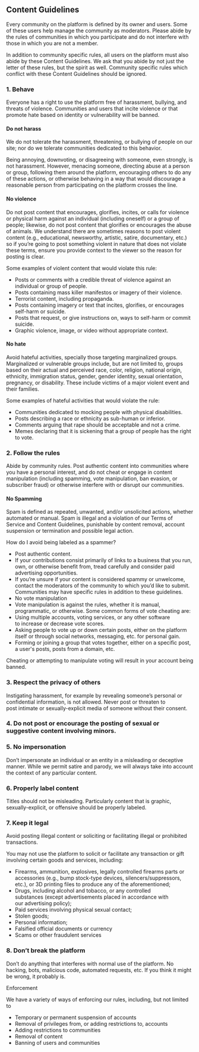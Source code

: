 Content Guidelines
------------------

Every community on the platform is defined by its owner and users. Some of these users help manage the community as moderators. Please abide by the rules of communities in which you participate and do not interfere with those in which you are not a member.

In addition to community specific rules, all users on the platform must also abide by these Content Guidelines. We ask that you abide by not just the letter of these rules, but the spirit as well. Community specific rules which conflict with these Content Guidelines should be ignored.

### 1\. Behave

Everyone has a right to use the platform free of harassment, bullying, and threats of violence. Communities and users that incite violence or that promote hate based on identity or vulnerability will be banned.

#### Do not harass

We do not tolerate the harassment, threatening, or bullying of people on our site; nor do we tolerate communities dedicated to this behavior.

Being annoying, downvoting, or disagreeing with someone, even strongly, is not harassment. However, menacing someone, directing abuse at a person or group, following them around the platform, encouraging others to do any of these actions, or otherwise behaving in a way that would discourage a reasonable person from participating on the platform crosses the line.

#### No violence

Do not post content that encourages, glorifies, incites, or calls for violence or physical harm against an individual (including oneself) or a group of people; likewise, do not post content that glorifies or encourages the abuse of animals. We understand there are sometimes reasons to post violent content (e.g., educational, newsworthy, artistic, satire, documentary, etc.) so if you’re going to post something violent in nature that does not violate these terms, ensure you provide context to the viewer so the reason for posting is clear.

Some examples of violent content that would violate this rule:

*   Posts or comments with a credible threat of violence against an individual or group of people.
*   Posts containing mass killer manifestos or imagery of their violence.
*   Terrorist content, including propaganda.
*   Posts containing imagery or text that incites, glorifies, or encourages self-harm or suicide.
*   Posts that request, or give instructions on, ways to self-harm or commit suicide.
*   Graphic violence, image, or video without appropriate context.

#### No hate

Avoid hateful activities, specially those targeting marginalized groups. Marginalized or vulnerable groups include, but are not limited to, groups based on their actual and perceived race, color, religion, national origin, ethnicity, immigration status, gender, gender identity, sexual orientation, pregnancy, or disability. These include victims of a major violent event and their families.

Some examples of hateful activities that would violate the rule:

*   Communities dedicated to mocking people with physical disabilities.
*   Posts describing a race or ethnicity as sub-human or inferior.
*   Comments arguing that rape should be acceptable and not a crime.
*   Memes declaring that it is sickening that a group of people has the right to vote.

### 2\. Follow the rules

Abide by community rules. Post authentic content into communities where you have a personal interest, and do not cheat or engage in content manipulation (including spamming, vote manipulation, ban evasion, or subscriber fraud) or otherwise interfere with or disrupt our communities.

####   

#### No Spamming

Spam is defined as repeated, unwanted, and/or unsolicited actions, whether automated or manual. Spam is illegal and a violation of our Terms of Service and Content Guidelines, punishable by content removal, account suspension or termination and possible legal action.

How do I avoid being labeled as a spammer?

*   Post authentic content.   
*   If your contributions consist primarily of links to a business that you run, own, or otherwise benefit from, tread carefully and consider paid advertising opportunities. 
*   If you’re unsure if your content is considered spammy or unwelcome, contact the moderators of the community to which you’d like to submit. Communities may have specific rules in addition to these guidelines.
*   No vote manipulation
*   Vote manipulation is against the rules, whether it is manual, programmatic, or otherwise. Some common forms of vote cheating are:
*   Using multiple accounts, voting services, or any other software to increase or decrease vote scores.
*   Asking people to vote up or down certain posts, either on the platform itself or through social networks, messaging, etc. for personal gain.
*   Forming or joining a group that votes together, either on a specific post, a user's posts, posts from a domain, etc.

Cheating or attempting to manipulate voting will result in your account being banned.

### 3\. Respect the privacy of others

Instigating harassment, for example by revealing someone’s personal or confidential information, is not allowed. Never post or threaten to post intimate or sexually-explicit media of someone without their consent.

### 4\. Do not post or encourage the posting of sexual or suggestive content involving minors.

### 5\. No impersonation

Don’t impersonate an individual or an entity in a misleading or deceptive manner. While we permit satire and parody, we will always take into account the context of any particular content.

### 6\. Properly label content

Titles should not be misleading. Particularly content that is graphic, sexually-explicit, or offensive should be properly labeled.

### 7\. Keep it legal

Avoid posting illegal content or soliciting or facilitating illegal or prohibited transactions.

You may not use the platform to solicit or facilitate any transaction or gift involving certain goods and services, including:

*   Firearms, ammunition, explosives, legally controlled firearms parts or accessories (e.g., bump stock-type devices, silencers/suppressors, etc.), or 3D printing files to produce any of the aforementioned;
*   Drugs, including alcohol and tobacco, or any controlled substances (except advertisements placed in accordance with our advertising policy);
*   Paid services involving physical sexual contact;
*   Stolen goods;
*   Personal information;
*   Falsified official documents or currency
*   Scams or other fraudulent services

### 8\. Don’t break the platform

Don’t do anything that interferes with normal use of the platform. No hacking, bots, malicious code, automated requests, etc. If you think it might be wrong, it probably is.

Enforcement

We have a variety of ways of enforcing our rules, including, but not limited to

*   Temporary or permanent suspension of accounts
*   Removal of privileges from, or adding restrictions to, accounts
*   Adding restrictions to communities
*   Removal of content
*   Banning of users and communities
